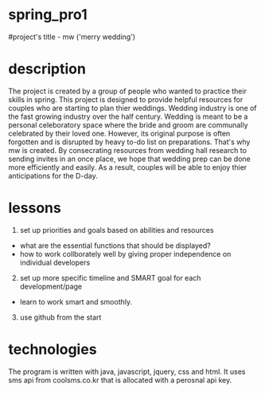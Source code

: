 # spring_pro1

#project's title - mw ('merry wedding')

# description
The project is created by a group of people who wanted to practice their skills in spring. 
This project is designed to provide helpful resources for couples who are starting to plan thier weddings. 
Wedding industry is one of the fast growing industry over the half century. 
Wedding is meant to be a personal celeboratory space where the bride and groom are communally celebrated by their loved one.
However, its original purpose is often forgotten and is disrupted by heavy to-do list on preparations. 
That's why mw is created. By consecrating resources from wedding hall research to sending invites in an once place, we hope that wedding prep can be done more efficiently and easily.
As a result, couples will be able to enjoy thier anticipations for the D-day.

# lessons
1. set up priorities and goals based on abilities and resources
  - what are the essential functions that should be displayed?
  - how to work collborately well by giving proper independence on individual developers
2. set up more specific timeline and SMART goal for each development/page
  - learn to work smart and smoothly.
3. use github from the start


# technologies
The program is written with java, javascript, jquery, css and html. 
It uses sms api from coolsms.co.kr that is allocated with a perosnal api key. 



